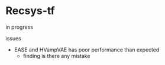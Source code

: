 # Recsys-tf

in progress

issues
- EASE and HVampVAE has poor performance than expected
    - finding is there any mistake